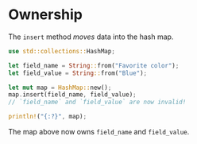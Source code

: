 # Ownership

The `insert` method _moves_ data into the hash map.

```rust
use std::collections::HashMap;

let field_name = String::from("Favorite color");
let field_value = String::from("Blue");

let mut map = HashMap::new();
map.insert(field_name, field_value);
// `field_name` and `field_value` are now invalid!

println!("{:?}", map);
```

The map above now owns `field_name` and `field_value`.
